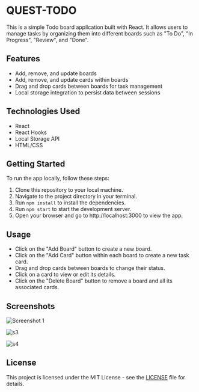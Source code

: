 # QUEST-TODO
This is a simple Todo board application built with React. It allows users to manage tasks by organizing them into different boards such as "To Do", "In Progress", "Review", and "Done".

## Features

- Add, remove, and update boards
- Add, remove, and update cards within boards
- Drag and drop cards between boards for task management
- Local storage integration to persist data between sessions

## Technologies Used

- React
- React Hooks
- Local Storage API
- HTML/CSS

## Getting Started

To run the app locally, follow these steps:

1. Clone this repository to your local machine.
2. Navigate to the project directory in your terminal.
3. Run `npm install` to install the dependencies.
4. Run `npm start` to start the development server.
5. Open your browser and go to http://localhost:3000 to view the app.

## Usage

- Click on the "Add Board" button to create a new board.
- Click on the "Add Card" button within each board to create a new task card.
- Drag and drop cards between boards to change their status.
- Click on a card to view or edit its details.
- Click on the "Delete Board" button to remove a board and all its associated cards.

## Screenshots


![Screenshot 1](https://github.com/Avi0188/quest-todo/assets/115461360/66abb955-7c71-48d3-8cee-45aa84d9c65e)

![s3](https://github.com/Avi0188/quest-todo/assets/115461360/e0ad6032-972a-4d74-a457-bcd056bf100f)

![s4](https://github.com/Avi0188/quest-todo/assets/115461360/d922bb6a-ed50-4c65-bbfd-5a64576e2c79)

## License

This project is licensed under the MIT License - see the [LICENSE](LICENSE) file for details.


